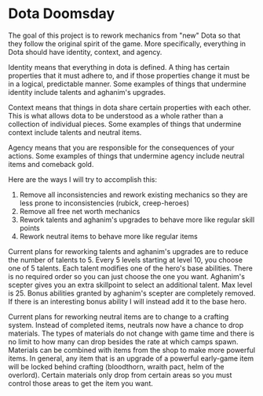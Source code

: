 # Dota Doomsday
The goal of this project is to rework mechanics from "new" Dota so that they follow the original spirit of the game. More specifically, everything in Dota should have identity, context, and agency.

Identity means that everything in dota is defined. A thing has certain properties that it must adhere to, and if those properties change it must be in a logical, predictable manner. Some examples of things that undermine identity include talents and aghanim's upgrades.

Context means that things in dota share certain properties with each other. This is what allows dota to be understood as a whole rather than a collection of individual pieces. Some examples of things that undermine context include talents and neutral items.

Agency means that you are responsible for the consequences of your actions. Some examples of things that undermine agency include neutral items and comeback gold.

Here are the ways I will try to accomplish this:
1. Remove all inconsistencies and rework existing mechanics so they are less prone to inconsistencies (rubick, creep-heroes)
2. Remove all free net worth mechanics
3. Rework talents and aghanim's upgrades to behave more like regular skill points
4. Rework neutral items to behave more like regular items

Current plans for reworking talents and aghanim's upgrades are to reduce the number of talents to 5. Every 5 levels starting at level 10, you choose one of 5 talents. Each talent modifies one of the hero's base abilities. There is no required order so you can just choose the one you want. Aghanim's scepter gives you an extra skillpoint to select an additional talent. Max level is 25. Bonus abilities granted by aghanim's scepter are completely removed. If there is an interesting bonus ability I will instead add it to the base hero.

Current plans for reworking neutral items are to change to a crafting system. Instead of completed items, neutrals now have a chance to drop materials. The types of materials do not change with game time and there is no limit to how many can drop besides the rate at which camps spawn. Materials can be combined with items from the shop to make more powerful items. In general, any item that is an upgrade of a powerful early-game item will be locked behind crafting (bloodthorn, wraith pact, helm of the overlord). Certain materials only drop from certain areas so you must control those areas to get the item you want.
